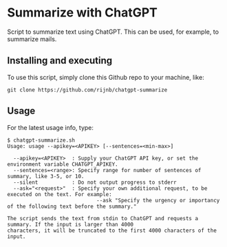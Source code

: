 # Summarize with ChatGPT

Script to summarize text using ChatGPT. This can be used, for example, to summarize mails.

## Installing and executing

To use this script, simply clone this Github repo to your
machine, like:

```
git clone https://github.com/rijnb/chatgpt-summarize
```

## Usage

For the latest usage info, type:

```
$ chatgpt-summarize.sh
Usage: usage --apikey=<APIKEY> [--sentences=<min-max>]

  --apikey=<APIKEY>  : Supply your ChatGPT API key, or set the environment variable CHATGPT_APIKEY.
  --sentences=<range>: Specify range for number of sentences of summary, like 3-5, or 10.
  --silent           : Do not output progress to stderr
  --ask="<request>"  : Specify your own additional request, to be executed on the text. For example:
                             --ask "Specify the urgency or importancy of the following text before the summary."

The script sends the text from stdin to ChatGPT and requests a summary. If the input is larger than 4000
characters, it will be truncated to the first 4000 characters of the input.
```

